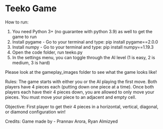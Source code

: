 # Teeko Game
How to run:
1. You need Python 3+ (no guarantee with python 3.9) as well to get the game to run 
2. Install pygame - Go to your terminal and type: pip install pygame==2.0.0
3. Install numpy - Go to your terminal and type: pip install numpy==1.19.3
4. Open the code folder, run teeko.py
5. In the settings menu, you can toggle through the AI level (1 is easy, 2 is medium, 3 is hard)

Please look at the gameplay_images folder to see what the game looks like!

Rules:
The game starts with either you or the AI playing the first move. Both players have 4 pieces each (putting down one piece at a time). Once both players each have their 4 pieces down, you are allowed to only move your pieces. You must move your piece to an adjacent and empty cell. 

Objective:
First player to get their 4 pieces in a horizontal, vertical, diagonal, or diamond configuration win!

Credits:
Game made by - Prannav Arora, Ryan Almizyed

